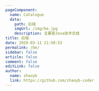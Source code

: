 ```yaml
---
pageComponent:
  name: Catalogue
  data:
    path: 后端
    imgUrl: /img/be.jpg
    description: 主要是Java技术总结
title: 后端
date: 2020-03-11 21:50:53
permalink: /be/
sidebar: false
article: false
comment: false
editLink: false
author:
  name: zhaoyb
  link: https://github.com/zhaoyb-coder
---
```

